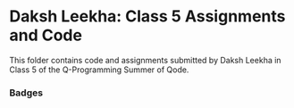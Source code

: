 # Daksh Leekha: Class 5 Assignments and Code
This folder contains code and assignments submitted by Daksh Leekha in Class 5 of the Q-Programming Summer of Qode.
### Badges